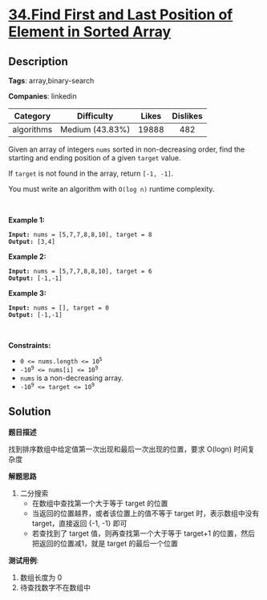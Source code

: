 # [34.Find First and Last Position of Element in Sorted Array](https://leetcode.com/problems/find-first-and-last-position-of-element-in-sorted-array/description/)

## Description

**Tags**: array,binary-search

**Companies**: linkedin

|  Category  |   Difficulty    | Likes | Dislikes |
| :--------: | :-------------: | :---: | :------: |
| algorithms | Medium (43.83%) | 19888 |   482    |

<p>Given an array of integers <code>nums</code> sorted in non-decreasing order, find the starting and ending position of a given <code>target</code> value.</p>
<p>If <code>target</code> is not found in the array, return <code>[-1, -1]</code>.</p>
<p>You must&nbsp;write an algorithm with&nbsp;<code>O(log n)</code> runtime complexity.</p>
<p>&nbsp;</p>
<p><strong class="example">Example 1:</strong></p>
<pre><code><strong>Input:</strong> nums = [5,7,7,8,8,10], target = 8
<strong>Output:</strong> [3,4]</code></pre><p><strong class="example">Example 2:</strong></p>
<pre><code><strong>Input:</strong> nums = [5,7,7,8,8,10], target = 6
<strong>Output:</strong> [-1,-1]</code></pre><p><strong class="example">Example 3:</strong></p>
<pre><code><strong>Input:</strong> nums = [], target = 0
<strong>Output:</strong> [-1,-1]</code></pre>
<p>&nbsp;</p>
<p><strong>Constraints:</strong></p>
<ul>
  <li><code>0 &lt;= nums.length &lt;= 10<sup>5</sup></code></li>
  <li><code>-10<sup>9</sup>&nbsp;&lt;= nums[i]&nbsp;&lt;= 10<sup>9</sup></code></li>
  <li><code>nums</code> is a non-decreasing array.</li>
  <li><code>-10<sup>9</sup>&nbsp;&lt;= target&nbsp;&lt;= 10<sup>9</sup></code></li>
</ul>

## Solution

**题目描述**

找到排序数组中给定值第一次出现和最后一次出现的位置，要求 O(logn) 时间复杂度

**解题思路**

1. 二分搜索
   - 在数组中查找第一个大于等于 target 的位置
   - 当返回的位置越界，或者该位置上的值不等于 target 时，表示数组中没有 target，直接返回 {-1, -1} 即可
   - 若查找到了 target 值，则再查找第一个大于等于 target+1 的位置，然后把返回的位置减1，就是 target 的最后一个位置

**测试用例**:

1. 数组长度为 0
2. 待查找数字不在数组中

